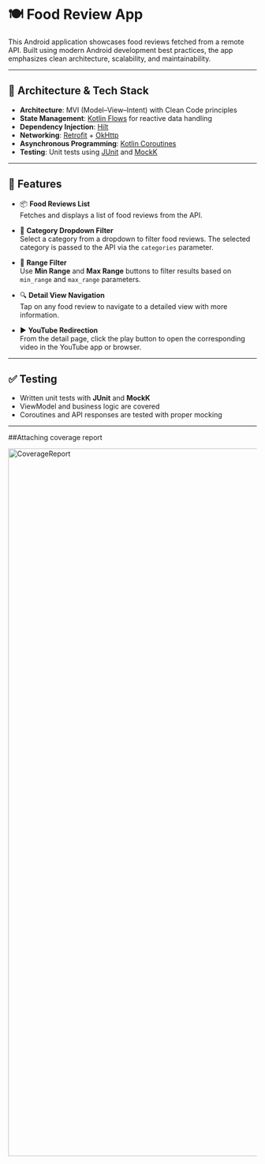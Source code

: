# 🍽️ Food Review App

This Android application showcases food reviews fetched from a remote API. Built using modern Android development best practices, the app emphasizes clean architecture, scalability, and maintainability.

---

## 🧱 Architecture & Tech Stack

- **Architecture**: MVI (Model–View–Intent) with Clean Code principles
- **State Management**: [Kotlin Flows](https://kotlinlang.org/docs/flow.html) for reactive data handling
- **Dependency Injection**: [Hilt](https://developer.android.com/training/dependency-injection/hilt-android)
- **Networking**: [Retrofit](https://square.github.io/retrofit/) + [OkHttp](https://square.github.io/okhttp/)
- **Asynchronous Programming**: [Kotlin Coroutines](https://developer.android.com/kotlin/coroutines)
- **Testing**: Unit tests using [JUnit](https://junit.org/) and [MockK](https://mockk.io/)

---

## 🚀 Features

- 📦 **Food Reviews List**  
  Fetches and displays a list of food reviews from the API.

- 🔽 **Category Dropdown Filter**  
  Select a category from a dropdown to filter food reviews. The selected category is passed to the API via the `categories` parameter.

- 🔢 **Range Filter**  
  Use **Min Range** and **Max Range** buttons to filter results based on `min_range` and `max_range` parameters.

- 🔍 **Detail View Navigation**  
  Tap on any food review to navigate to a detailed view with more information.

- ▶️ **YouTube Redirection**  
  From the detail page, click the play button to open the corresponding video in the YouTube app or browser.

---

## ✅ Testing

- Written unit tests with **JUnit** and **MockK**
- ViewModel and business logic are covered
- Coroutines and API responses are tested with proper mocking

---

##Attaching coverage report

<img width="1433" alt="CoverageReport" src="https://github.com/user-attachments/assets/d94ee2ca-bf3d-4b19-baf8-9ecd8cdbdd78" />
